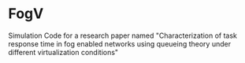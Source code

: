 # FogV
Simulation Code for a research paper named "Characterization of task response time in fog enabled networks using queueing theory under different virtualization conditions"
